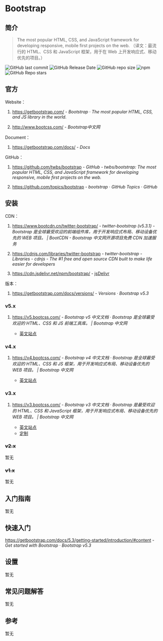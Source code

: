 # Bootstrap

## 简介

> The most popular HTML, CSS, and JavaScript framework for developing responsive, mobile first projects on the web. （译文：最流行的 HTML、CSS 和 JavaScript 框架，用于在 Web 上开发响应式、移动优先的项目。）

![GitHub last commit](https://img.shields.io/github/last-commit/twbs/bootstrap?logo=github)
![GitHub Release Date](https://img.shields.io/github/release-date/twbs/bootstrap?logo=github)
![GitHub repo size](https://img.shields.io/github/repo-size/twbs/bootstrap?logo=github)
![npm](https://img.shields.io/npm/v/bootstrap?logo=npm)
![GitHub Repo stars](https://img.shields.io/github/stars/twbs/bootstrap?style=social)

## 官方

Website：

1. https://getbootstrap.com/ - *Bootstrap · The most popular HTML, CSS, and JS library in the world.*

2. http://www.bootcss.com/ - *Bootstrap中文网*

Document：

1. https://getbootstrap.com/docs/ - *Docs*

GitHub：

1. https://github.com/twbs/bootstrap - *GitHub - twbs/bootstrap: The most popular HTML, CSS, and JavaScript framework for developing responsive, mobile first projects on the web.*

2. https://github.com/topics/bootstrap - *bootstrap · GitHub Topics · GitHub*

## 安装

CDN：

1. https://www.bootcdn.cn/twitter-bootstrap/ - *twitter-bootstrap (v5.3.1) - Bootstrap 是全球最受欢迎的前端组件库，用于开发响应式布局、移动设备优先的 WEB 项目。 | BootCDN - Bootstrap 中文网开源项目免费 CDN 加速服务*

2. https://cdnjs.com/libraries/twitter-bootstrap - *twitter-bootstrap - Libraries - cdnjs - The #1 free and open source CDN built to make life easier for developers*

3. https://cdn.jsdelivr.net/npm/bootstrap/ - [jsDelivr](https://www.jsdelivr.com/package/npm/bootstrap)

版本：

1. https://getbootstrap.com/docs/versions/ - *Versions · Bootstrap v5.3*

### v5.x

1. https://v5.bootcss.com/ - *Bootstrap v5 中文文档 · Bootstrap 是全球最受欢迎的 HTML、CSS 和 JS 前端工具库。 | Bootstrap 中文网*

    - [英文站点](https://getbootstrap.com/)

### v4.x

1. https://v4.bootcss.com/ - *Bootstrap v4 中文文档 · Bootstrap 是全球最受欢迎的 HTML、CSS 和 JS 框架，用于开发响应式布局、移动设备优先的 WEB 项目。 | Bootstrap 中文网*

    - [英文站点](https://getbootstrap.com/docs/4.6/getting-started/introduction/)

### v3.x

1. https://v3.bootcss.com/ - *Bootstrap v3 中文文档 · Bootstrap 是最受欢迎的 HTML、CSS 和 JavaScript 框架，用于开发响应式布局、移动设备优先的 WEB 项目。 | Bootstrap 中文网*

    - [英文站点](https://getbootstrap.com/docs/3.4/)
    - [定制](https://v3.bootcss.com/customize/)

### ~~v2.x~~

暂无

### ~~v1.x~~

暂无

## 入门指南

暂无


## 快速入门

https://getbootstrap.com/docs/5.3/getting-started/introduction/#content - *Get started with Bootstrap · Bootstrap v5.3*

## 设置

暂无


## 常见问题解答

暂无


## 参考

暂无

